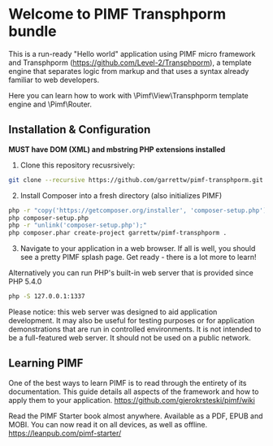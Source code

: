 Welcome to PIMF Transphporm bundle
==============================
This is a run-ready "Hello world" application using PIMF micro framework and Transphporm (https://github.com/Level-2/Transphporm), a template engine that separates logic from markup and that uses a syntax already familiar to web developers.

Here you can learn how to work with \Pimf\View\Transphporm template engine and \Pimf\Router.

Installation & Configuration
----------------------------

**MUST have DOM (XML) and mbstring PHP extensions installed**

1. Clone this repository recusrsively:
```bash
git clone --recursive https://github.com/garrettw/pimf-transphporm.git
```

2. Install Composer into a fresh directory (also initializes PIMF)
```bash
php -r "copy('https://getcomposer.org/installer', 'composer-setup.php');"
php composer-setup.php
php -r "unlink('composer-setup.php');"
php composer.phar create-project garrettw/pimf-transphporm .
```

3. Navigate to your application in a web browser. If all is well, you should see a pretty PIMF splash page. Get ready - there is a lot more to learn!

Alternatively you can run PHP's built-in web server that is provided since PHP 5.4.0

```bash
php -S 127.0.0.1:1337
```

Please notice: this web server was designed to aid application development. It may also be useful for testing purposes or for
application demonstrations that are run in controlled environments. It is not intended to be a full-featured web server.
It should not be used on a public network.

Learning PIMF
-------------
One of the best ways to learn PIMF is to read through the entirety of its documentation. This guide details all aspects of the framework and how to apply them to your application. https://github.com/gjerokrsteski/pimf/wiki

Read the PIMF Starter book almost anywhere. Available as a PDF, EPUB and MOBI. You can now read it on all devices, as well as offline. https://leanpub.com/pimf-starter/
